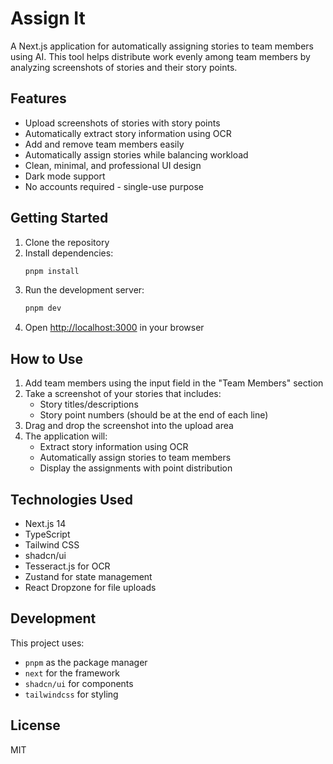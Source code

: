 # Assign It

A Next.js application for automatically assigning stories to team members using AI. This tool helps distribute work evenly among team members by analyzing screenshots of stories and their story points.

## Features

- Upload screenshots of stories with story points
- Automatically extract story information using OCR
- Add and remove team members easily
- Automatically assign stories while balancing workload
- Clean, minimal, and professional UI design
- Dark mode support
- No accounts required - single-use purpose

## Getting Started

1. Clone the repository
2. Install dependencies:
   ```bash
   pnpm install
   ```
3. Run the development server:
   ```bash
   pnpm dev
   ```
4. Open [http://localhost:3000](http://localhost:3000) in your browser

## How to Use

1. Add team members using the input field in the "Team Members" section
2. Take a screenshot of your stories that includes:
   - Story titles/descriptions
   - Story point numbers (should be at the end of each line)
3. Drag and drop the screenshot into the upload area
4. The application will:
   - Extract story information using OCR
   - Automatically assign stories to team members
   - Display the assignments with point distribution

## Technologies Used

- Next.js 14
- TypeScript
- Tailwind CSS
- shadcn/ui
- Tesseract.js for OCR
- Zustand for state management
- React Dropzone for file uploads

## Development

This project uses:
- `pnpm` as the package manager
- `next` for the framework
- `shadcn/ui` for components
- `tailwindcss` for styling

## License

MIT
